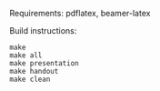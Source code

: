Requirements: pdflatex, beamer-latex

Build instructions:
```
make
make all
make presentation
make handout
make clean
```

